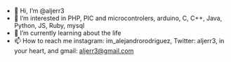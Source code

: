 - 👋 Hi, I’m @aljerr3
- 👀 I’m interested in PHP, PIC and microcontrolers, arduino, C, C++, Java, Python, JS, Ruby, mysql
- 🌱 I’m currently learning about the life
- 📫 How to reach me instagram: im_alejandrorodriguez, Twitter: aljerr3, in your heart, and gmail: aljerr3@gmail.com

<!---
aljerr3/aljerr3 is a ✨ special ✨ repository because its `README.md` (this file) appears on your GitHub profile.
You can click the Preview link to take a look at your changes.
--->

